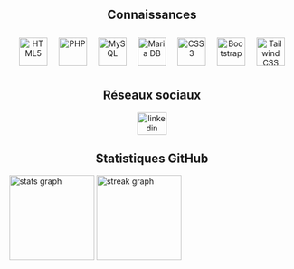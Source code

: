 <div>
    <div>
        <h2 style="text-align: center; font-weight: bold;">Connaissances</h2>
        <div style="display: flex; justify-content: center; text-align: center;">
            <a href="https://en.wikipedia.org/wiki/HTML5" target="_blank"><img style="margin: 10px" src="https://profilinator.rishav.dev/skills-assets/html5-original-wordmark.svg" alt="HTML5" height="50" title="HTML5" /></a>
            <a href="https://www.php.net/" target="_blank"><img style="margin: 10px" src="https://profilinator.rishav.dev/skills-assets/php-original.svg" alt="PHP" height="50" title="PHP" /></a>
            <a href="https://www.mysql.com/" target="_blank"><img style="margin: 10px" src="https://profilinator.rishav.dev/skills-assets/mysql-original-wordmark.svg" alt="MySQL" height="50" title="MySQL" /></a>
            <a href="https://mariadb.org/" target="_blank"><img style="margin: 10px" src="https://profilinator.rishav.dev/skills-assets/mariadb.png" alt="Maria DB" height="50" title="Maria DB" /></a>
            <a href="https://www.w3schools.com/css/" target="_blank"><img style="margin: 10px" src="https://profilinator.rishav.dev/skills-assets/css3-original-wordmark.svg" alt="CSS3" height="50" title="CSS3" /></a>
            <a href="https://getbootstrap.com/docs/3.4/javascript/" target="_blank"><img style="margin: 10px" src="https://profilinator.rishav.dev/skills-assets/bootstrap-plain.svg" alt="Bootstrap" height="50" title="Bootstrap" /></a>
            <a href="https://www.tailwindcss.com/" target="_blank"><img style="margin: 10px" src="https://profilinator.rishav.dev/skills-assets/tailwindcss.svg" alt="Tailwind CSS" height="50" title="Tailwind CSS" /></a>
        </div>
    <div>
        <h2 style="text-align: center; font-weight: bold;">Réseaux sociaux</h2>
        <div style="display: flex; justify-content: center; text-align: center; gap: 15px">
            <a href="https://www.linkedin.com/in/jarode-michaux-3b6a26294/" target="_blank"><img src="https://raw.githubusercontent.com/maurodesouza/profile-readme-generator/master/src/assets/icons/social/linkedin/default.svg" width="52" height="40" alt="linkedin logo" /></a>
        </div>
    </div>
</div>

<h2 style="text-align: center; font-weight: bold;">Statistiques GitHub</h2>
<div>
      <img src="https://github-readme-stats.vercel.app/api?username=jarode-m&hide_title=false&hide_rank=false&show_icons=true&include_all_commits=true&count_private=true&disable_animations=false&theme=dracula&locale=en&hide_border=false&order=1" height="150" alt="stats graph"  />
    <!--   <img src="https://github-readme-stats.vercel.app/api/top-langs?username=jarode-m&locale=en&hide_title=false&layout=compact&card_width=320&langs_count=5&theme=dracula&hide_border=false&order=2" height="150" alt="languages graph"  /> -->
      <img src="https://streak-stats.demolab.com?user=jarode-m&locale=en&mode=daily&theme=dracula&hide_border=false&border_radius=5&order=3" height="150" alt="streak graph"  />
    <!--   <img src="https://github-profile-trophy.vercel.app?username=jarode-m&theme=dracula&column=-1&row=1&margin-w=8&margin-h=8&no-bg=false&no-frame=false&order=4" height="150" alt="trophy graph"  /> -->
    <!--   <img src="https://github-readme-activity-graph.vercel.app/graph?username=jarode-m&radius=16&theme=react&area=true&order=5" height="300" alt="activity-graph graph"  /> -->      
</div>
